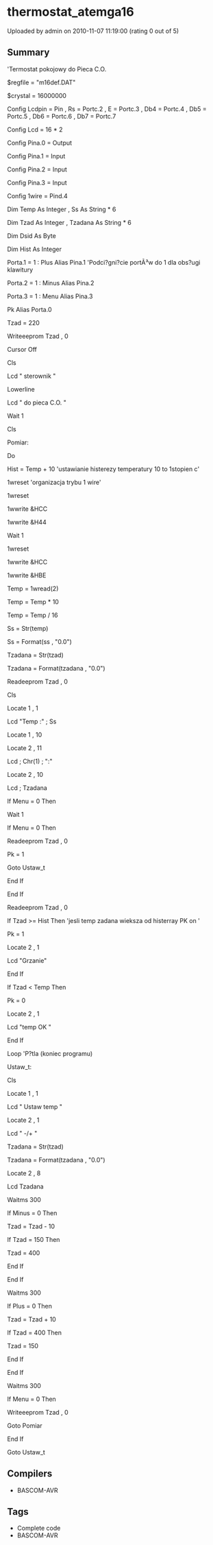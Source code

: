 # thermostat_atemga16

Uploaded by admin on 2010-11-07 11:19:00 (rating 0 out of 5)

## Summary

'Termostat pokojowy do Pieca C.O.


$regfile = "m16def.DAT"  

$crystal = 16000000  

 Config Lcdpin = Pin , Rs = Portc.2 , E = Portc.3 , Db4 = Portc.4 , Db5 = Portc.5 , Db6 = Portc.6 , Db7 = Portc.7  

Config Lcd = 16 * 2


Config Pina.0 = Output  

Config Pina.1 = Input  

Config Pina.2 = Input  

Config Pina.3 = Input


Config 1wire = Pind.4


Dim Temp As Integer , Ss As String * 6  

Dim Tzad As Integer , Tzadana As String * 6  

Dim Dsid As Byte  

Dim Hist As Integer


Porta.1 = 1 : Plus Alias Pina.1 'Podci?gni?cie portÃ³w do 1 dla obs?ugi klawitury  

Porta.2 = 1 : Minus Alias Pina.2  

Porta.3 = 1 : Menu Alias Pina.3


Pk Alias Porta.0


Tzad = 220


Writeeeprom Tzad , 0


Cursor Off  

Cls


Lcd " sterownik "  

Lowerline  

Lcd " do pieca C.O. "  

Wait 1  

Cls


Pomiar:


Do


Hist = Temp + 10 'ustawianie histerezy temperatury 10 to 1stopien c'


 1wreset 'organizacja trybu 1 wire'


 1wreset  

 1wwrite &HCC  

 1wwrite &H44


 Wait 1


 1wreset  

 1wwrite &HCC  

 1wwrite &HBE


 Temp = 1wread(2)


 Temp = Temp * 10  

 Temp = Temp / 16  

 Ss = Str(temp)  

 Ss = Format(ss , "0.0")


 Tzadana = Str(tzad)  

 Tzadana = Format(tzadana , "0.0")


 Readeeprom Tzad , 0


 Cls


 Locate 1 , 1


 Lcd "Temp :" ; Ss


 Locate 1 , 10


 Locate 2 , 11


 Lcd ; Chr(1) ; ":"  

 Locate 2 , 10  

 Lcd ; Tzadana


 If Menu = 0 Then  

 Wait 1  

 If Menu = 0 Then  

 Readeeprom Tzad , 0  

 Pk = 1  

 Goto Ustaw\_t  

 End If  

 End If


 Readeeprom Tzad , 0


 If Tzad >= Hist Then 'jesli temp zadana wieksza od histerray PK on '  

 Pk = 1  

 Locate 2 , 1  

 Lcd "Grzanie"  

 End If


 If Tzad < Temp Then  

 Pk = 0  

 Locate 2 , 1  

 Lcd "temp OK "  

 End If


Loop 'P?tla (koniec programu)


Ustaw\_t:


 Cls  

 Locate 1 , 1  

 Lcd " Ustaw temp "


 Locate 2 , 1  

 Lcd " -/+ "


 Tzadana = Str(tzad)  

 Tzadana = Format(tzadana , "0.0")


 Locate 2 , 8


 Lcd Tzadana


 Waitms 300  

 If Minus = 0 Then  

 Tzad = Tzad - 10  

 If Tzad = 150 Then  

 Tzad = 400  

 End If  

 End If


 Waitms 300  

 If Plus = 0 Then  

 Tzad = Tzad + 10  

 If Tzad = 400 Then  

 Tzad = 150  

 End If  

 End If  

 Waitms 300  

 If Menu = 0 Then  

 Writeeeprom Tzad , 0  

 Goto Pomiar  

 End If


Goto Ustaw\_t

## Compilers

- BASCOM-AVR

## Tags

- Complete code
- BASCOM-AVR
